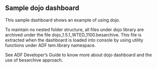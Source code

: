 Sample dojo dashboard
---------------------

This sample dashboard shows an example of using dojo.

To maintain no nested folder structure, all files under dojo library are
archived under the file dojo_1.5.1_WTED_1100.besarchive. This file is extracted
when the dashboard is loaded into console by using utility functions under ADF
tem.library namespace.

See ADF Developer’s Guide to know more about dojo dashboard and the use of
besarchive approach.

